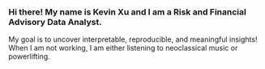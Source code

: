 ### Hi there! My name is Kevin Xu and I am a Risk and Financial Advisory Data Analyst. 

My goal is to uncover interpretable, reproducible, and meaningful insights! When I am not working, I am either listening to neoclassical music or powerlifting.
